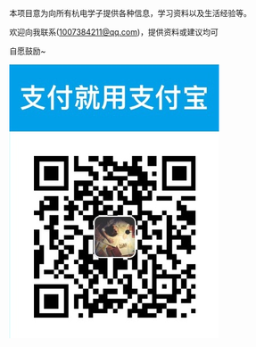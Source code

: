 本项目意为向所有杭电学子提供各种信息，学习资料以及生活经验等。

欢迎向我联系(1007384211@qq.com)，提供资料或建议均可

自愿鼓励~

![enter image description here](https://raw.githubusercontent.com/FengGuanxi/GitHub-/master/%E6%94%AF%E4%BB%98%E5%AE%9D.jpg)
